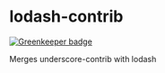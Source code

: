 lodash-contrib
==============

[![Greenkeeper badge](https://badges.greenkeeper.io/jgrund/lodash-contrib.svg)](https://greenkeeper.io/)

Merges underscore-contrib with lodash
